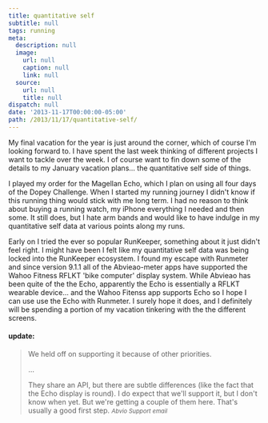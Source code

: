 ```yaml
---
title: quantitative self
subtitle: null
tags: running
meta:
  description: null
  image:
    url: null
    caption: null
    link: null
  source:
    url: null
    title: null
dispatch: null
date: '2013-11-17T00:00:00-05:00'
path: /2013/11/17/quantitative-self/
---
```


My final vacation for the year is just around the corner, which of course I'm looking forward to. I have spent the last week thinking of different projects I want to tackle over the week. I of course want to fin down some of the details to my January vacation plans... the quantitative self side of things.

I played my order for the Magellan Echo, which I plan on using all four days of the Dopey Challenge. When I started my running journey I didn't know if this running thing would stick with me long term. I had no reason to think about buying a running watch, my iPhone everything I needed and then some. It still does, but I hate arm bands and would like to have indulge in my quantitative self data at various points along my runs.

Early on I tried the ever so popular RunKeeper, something about it just didn't feel right. I might have been I felt like my quantitative self data was being locked into the RunKeeper ecosystem. I found my escape with Runmeter and since version 9.1.1 all of the Abvieao-meter apps have supported the Wahoo Fitness RFLKT 'bike computer' display system. While Abvieao has been quite of the the Echo, apparently the Echo is essentially a RFLKT wearable device... and the Wahoo Fitenss app supports Echo so I hope I can use use the Echo with Runmeter. I surely hope it does, and I definitely will be spending a portion of my vacation tinkering with the the different screens.

#### update:
>We held off on supporting it because of other priorities.
>
>...
>
>They share an API, but there are subtle differences (like the fact that the Echo display is round). I do expect that we'll support it, but I don't know when yet. But we're getting a couple of them here. That's usually a good first step.
><small><cite>Abvio Support email</cite></small>


